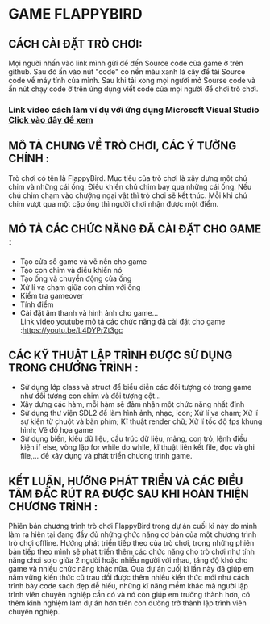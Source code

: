 # GAME FLAPPYBIRD
## CÁCH CÀI ĐẶT TRÒ CHƠI: 
Mọi người nhấn vào link mình gửi để đến Source code của game ở trên github. Sau đó ấn vào nút "code" có nền màu xanh lá cây để tải Source code về máy tính của mình. Sau khi tải xong mọi người mở Sourse code và ấn nút chạy code ở trên ứng dụng viết code của mọi người để chơi trò chơi. 
### Link video cách làm ví dụ với ứng dụng Microsoft Visual Studio [Click vào đây để xem](https://drive.google.com/file/d/1RrhtlrJq-LN4YHZErHyjPcnCOOxhfPaK/view?usp=sharing)
## MÔ TẢ CHUNG VỀ TRÒ CHƠI, CÁC Ý TƯỞNG CHÍNH : 
Trò chơi có tên là FlappyBird. Mục tiêu của trò chơi là xây dựng một chú chim và những cái ống. Điều khiển chú chim bay qua những cái ống. Nếu chú chim chạm vào chướng ngại vật thì trò chơi sẽ kết thúc. Mỗi khi chú chim vượt qua một cặp ống thì người chơi nhận được một điểm.
## MÔ TẢ CÁC CHỨC NĂNG ĐÃ CÀI ĐẶT CHO GAME : 
- Tạo cửa sổ game và vẽ nền cho game
- Tạo con chim và điều khiển nó
- Tạo ống và chuyển động của ống
- Xử lí va chạm giữa con chim với ống
- Kiểm tra gameover
- Tính điểm
- Cài đặt âm thanh và hình ảnh cho game...                                                                           
 Link video youtube mô tả các chức năng đã cài đặt cho game :https://youtu.be/L4DYPrZt3gc
## CÁC KỸ THUẬT LẬP TRÌNH ĐƯỢC SỬ DỤNG TRONG CHƯƠNG TRÌNH : 
- Sử dụng lớp class và struct để biểu diễn các đối tượng có trong game như đối tượng con chim và đối tượng cột... 
- Xây dựng các hàm, mỗi hàm sẽ đảm nhận một chức năng nhất định 
- Sử dụng thư viện SDL2 để làm hình ảnh, nhạc, icon; Xử lí va chạm; Xử lí sự kiện từ chuột và bàn phím; Kĩ thuật render chữ; Xử lí tốc độ fps khung hình; Vẽ đồ họa game 
- Sử dụng biến, kiểu dữ liệu, cấu trúc dữ liệu, mảng, con trỏ, lệnh điều kiện if else, vòng lặp for while do while, kĩ thuật liên kết file, đọc và ghi file,... để xây dựng và phát triển chương trình game.                                                       
## KẾT LUẬN, HƯỚNG PHÁT TRIỂN VÀ CÁC ĐIỀU TÂM ĐẮC RÚT RA ĐƯỢC SAU KHI HOÀN THIỆN CHƯƠNG TRÌNH : 
Phiên bản chương trình trò chơi FlappyBird trong dự án cuối kì này do mình làm ra hiện tại đang đầy đủ những chức năng cơ bản của một chương trình trò chơi offline. Hướng phát triển tiếp theo của trò chơi, trong những phiên bản tiếp theo mình sẽ phát triển thêm các chức năng cho trò chơi như tính năng chơi solo giữa 2 người hoặc nhiều người với nhau, tăng độ khó cho game và nhiều chức năng khác nữa. Qua dự án cuối kì lần này đã giúp em nắm vững kiến thức cũ trau dồi được thêm nhiều kiến thức mới như cách trình bày code sạch đẹp dễ hiểu, những kĩ năng mềm khác mà người lập trình viên chuyên nghiệp cần có và nó còn giúp em trưởng thành hơn, có thêm kinh nghiệm làm dự án hơn trên con đường trở thành lập trình viên chuyên nghiệp.
